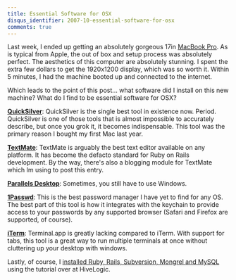 ```yaml
---
title: Essential Software for OSX
disqus_identifier: 2007-10-essential-software-for-osx
comments: true
---
```


Last week, I ended up getting an absolutely gorgeous 17in [MacBook Pro][1]. As is typical from Apple, the out of box and setup process was absolutely perfect. The aesthetics of this computer are absolutely stunning. I spent the extra few dollars to get the 1920x1200 display, which was so worth it. Within 5 minutes, I had the machine booted up and connected to the internet.

Which leads to the point of this post... what software did I install on this new machine? What do I find to be essential software for OSX?

**[QuickSilver][2]**: QuickSilver is the single best tool in existence now. Period. QuickSilver is one of those tools that is almost impossible to accurately describe, but once you grok it, it becomes indispensable. This tool was the primary reason I bought my first Mac last year.

**[TextMate][3]**: TextMate is arguably the best text editor available on any platform. It has become the defacto standard for Ruby on Rails development. By the way, there's also a blogging module for TextMate which Im using to post this entry.

**[Parallels Desktop][4]**: Sometimes, you still have to use Windows.

**[1Passwd][5]**: This is the best password manager I have yet to find for any OS. The best part of this tool is how it integrates with the keychain to provide access to your passwords by any supported browser (Safari and Firefox are supported, of course).

**[iTerm][6]**: Terminal.app is greatly lacking compared to iTerm. With support for tabs, this tool is a great way to run multiple terminals at once without cluttering up your desktop with windows.

Lastly, of course, I [installed Ruby, Rails, Subversion, Mongrel and MySQL][7] using the tutorial over at HiveLogic.

[1]: http://www.apple.com/macbookpro "Apple - MacBook Pro"
[2]: http://quicksilver.blacktree.com "quicksilver: act without doing"
[3]: http://macromates.com/ "TextMate -- The Missing Editor for Mac OS X"
[4]: http://www.parallels.com/products/desktop/ "Parallels Desktop for Mac"
[5]: http://1passwd.com/ "Password Manager + AutoFill for Mac OS X"
[6]: http://iterm.sourceforge.net/ "iTerm"
[7]: http://hivelogic.com/narrative/articles/ruby-rails-mongrel-mysql-osx "Hivelogic - The Narrative - Building Ruby, Rails, Subversion, Mongrel, and MySQL on Mac OS X"

